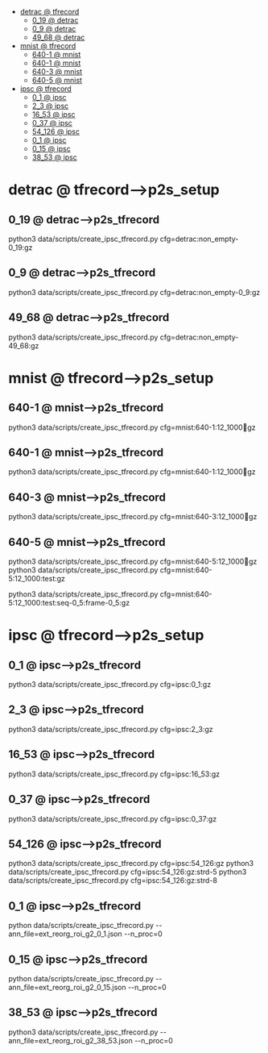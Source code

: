 <!-- MarkdownTOC -->

- [detrac       @ tfrecord](#detrac___tfrecord_)
    - [0_19       @ detrac](#0_19___detrac_)
    - [0_9       @ detrac](#0_9___detrac_)
    - [49_68       @ detrac](#49_68___detrac_)
- [mnist       @ tfrecord](#mnist___tfrecord_)
    - [640-1       @ mnist](#640_1___mnis_t_)
    - [640-1       @ mnist](#640_1___mnis_t__1)
    - [640-3       @ mnist](#640_3___mnis_t_)
    - [640-5       @ mnist](#640_5___mnis_t_)
- [ipsc       @ tfrecord](#ipsc___tfrecord_)
    - [0_1       @ ipsc](#0_1___ipsc_)
    - [2_3       @ ipsc](#2_3___ipsc_)
    - [16_53       @ ipsc](#16_53___ipsc_)
    - [0_37       @ ipsc](#0_37___ipsc_)
    - [54_126       @ ipsc](#54_126___ipsc_)
    - [0_1       @ ipsc](#0_1___ipsc__1)
    - [0_15       @ ipsc](#0_15___ipsc_)
    - [38_53       @ ipsc](#38_53___ipsc_)

<!-- /MarkdownTOC -->
<a id="detrac___tfrecord_"></a>
# detrac       @ tfrecord-->p2s_setup
<a id="0_19___detrac_"></a>
## 0_19       @ detrac-->p2s_tfrecord
python3 data/scripts/create_ipsc_tfrecord.py cfg=detrac:non_empty-0_19:gz
<a id="0_9___detrac_"></a>
## 0_9       @ detrac-->p2s_tfrecord
python3 data/scripts/create_ipsc_tfrecord.py cfg=detrac:non_empty-0_9:gz
<a id="49_68___detrac_"></a>
## 49_68       @ detrac-->p2s_tfrecord
python3 data/scripts/create_ipsc_tfrecord.py cfg=detrac:non_empty-49_68:gz

<a id="mnist___tfrecord_"></a>
# mnist       @ tfrecord-->p2s_setup
<a id="640_1___mnis_t_"></a>
## 640-1       @ mnist-->p2s_tfrecord
python3 data/scripts/create_ipsc_tfrecord.py cfg=mnist:640-1:12_1000:train:gz
<a id="640_1___mnis_t__1"></a>
## 640-1       @ mnist-->p2s_tfrecord
python3 data/scripts/create_ipsc_tfrecord.py cfg=mnist:640-1:12_1000:train:gz
<a id="640_3___mnis_t_"></a>
## 640-3       @ mnist-->p2s_tfrecord
python3 data/scripts/create_ipsc_tfrecord.py cfg=mnist:640-3:12_1000:train:gz
<a id="640_5___mnis_t_"></a>
## 640-5       @ mnist-->p2s_tfrecord
python3 data/scripts/create_ipsc_tfrecord.py cfg=mnist:640-5:12_1000:train:gz
python3 data/scripts/create_ipsc_tfrecord.py cfg=mnist:640-5:12_1000:test:gz

python3 data/scripts/create_ipsc_tfrecord.py cfg=mnist:640-5:12_1000:test:seq-0_5:frame-0_5:gz

<a id="ipsc___tfrecord_"></a>
# ipsc       @ tfrecord-->p2s_setup

<a id="0_1___ipsc_"></a>
## 0_1       @ ipsc-->p2s_tfrecord
python3 data/scripts/create_ipsc_tfrecord.py cfg=ipsc:0_1:gz
<a id="2_3___ipsc_"></a>
## 2_3       @ ipsc-->p2s_tfrecord
python3 data/scripts/create_ipsc_tfrecord.py cfg=ipsc:2_3:gz
<a id="16_53___ipsc_"></a>
## 16_53       @ ipsc-->p2s_tfrecord
python3 data/scripts/create_ipsc_tfrecord.py cfg=ipsc:16_53:gz
<a id="0_37___ipsc_"></a>
## 0_37       @ ipsc-->p2s_tfrecord
python3 data/scripts/create_ipsc_tfrecord.py cfg=ipsc:0_37:gz
<a id="38_53___ipsc_"></a>
<a id="54_126___ipsc_"></a>
## 54_126       @ ipsc-->p2s_tfrecord
python3 data/scripts/create_ipsc_tfrecord.py cfg=ipsc:54_126:gz
python3 data/scripts/create_ipsc_tfrecord.py cfg=ipsc:54_126:gz:strd-5
python3 data/scripts/create_ipsc_tfrecord.py cfg=ipsc:54_126:gz:strd-8

<a id="0_1___ipsc__1"></a>
## 0_1       @ ipsc-->p2s_tfrecord
python data/scripts/create_ipsc_tfrecord.py --ann_file=ext_reorg_roi_g2_0_1.json --n_proc=0
<a id="0_15___ipsc_"></a>
## 0_15       @ ipsc-->p2s_tfrecord
python data/scripts/create_ipsc_tfrecord.py --ann_file=ext_reorg_roi_g2_0_15.json --n_proc=0
<a id="38_53___ipsc_"></a>
## 38_53       @ ipsc-->p2s_tfrecord
python3 data/scripts/create_ipsc_tfrecord.py --ann_file=ext_reorg_roi_g2_38_53.json --n_proc=0
